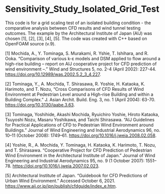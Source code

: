 # Sensitivity_Study_Isolated_Grid_Test
This code is for a grid scaling test of an isolated building condition - the comparative analysis between CFD results and wind tunnel testing outcomes. The example by the Architectural Institute of Japan (AIJ) was chosen [1], [2], [3], [4], [5]. The code was created with C++ based on OpenFOAM source (v.9).

[1] Mochida, A., Y. Tominaga, S. Murakami, R. Yshie, T. Ishihara, and R. Ooka. “Comparison of various k-ε models and DSM applied to flow around a high-rise building – report on AIJ cooperative project for CFD prediction of wind environment –.” Wind and Structures 5, no. 2-4 (April 2002): 227-44.
https://doi.org/10.12989/was.2002.5.2_3_4.227.

[2] Tominaga, Y., A. Mochida, T. Shirasawa, R. Yoshie, H. Kataoka, K. Harimoto, and T. Nozu, “Cross Comparisons of CFD Results of Wind Environment at Pedestrian Level around a High-rise Building and within a Building Complex.” J. Asian Archit. Build. Eng. 3, no. 1 (April 2004): 63-70.
https://doi.org/10.3130/jaabe.3.63.

[3] Tominaga, Yoshihide, Akashi Mochida, Ryuichiro Yoshie, Hiroto Kataoka, Tsuyoshi Nozu, Masaru Yoshikawa, and Taichi Shirasawa. “AIJ Guidelines for Practical Applications of CFD to Pedestrian Wind Environment around Buildings.” Journal of Wind Engineering and Industrial Aerodynamics 96, no. 10–11 (October 2008): 1749–61. https://doi.org/10.1016/j.jweia.2008.02.058.

[4] Yoshie, R., A. Mochida, Y. Tominaga, H. Kataoka, K. Harimoto, T. Nozu, and T. Shirasawa. “Cooperative Project for CFD Prediction of Pedestrian Wind Environment in the Architectural Institute of Japan.” Journal of Wind Engineering and Industrial Aerodynamics 95, no. 9 (1 October 2007): 1551–78.
https://doi.org/10.1016/j.jweia.2007.02.023.

[5] Architectural Institute of Japan. “Guidebook for CFD Predictions of Urban Wind Environment.” Accessed October 6, 2021.
https://www.aij.or.jp/jpn/publish/cfdguide/index_e.htm.
